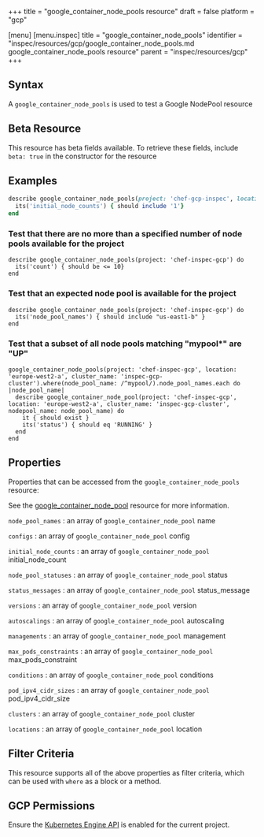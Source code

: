 +++
title = "google_container_node_pools resource"
draft = false
platform = "gcp"

[menu]
  [menu.inspec]
    title = "google_container_node_pools"
    identifier = "inspec/resources/gcp/google_container_node_pools.md google_container_node_pools resource"
    parent = "inspec/resources/gcp"
+++

## Syntax

A `google_container_node_pools` is used to test a Google NodePool resource

## Beta Resource

This resource has beta fields available. To retrieve these fields, include `beta: true` in the constructor for the resource

## Examples

```ruby
describe google_container_node_pools(project: 'chef-gcp-inspec', location: 'europe-west2-a', cluster_name: 'gcp-inspec-kube-cluster') do
  its('initial_node_counts') { should include '1'}
end
```

### Test that there are no more than a specified number of node pools available for the project

    describe google_container_node_pools(project: 'chef-inspec-gcp') do
      its('count') { should be <= 10}
    end

### Test that an expected node pool is available for the project

    describe google_container_node_pools(project: 'chef-inspec-gcp') do
      its('node_pool_names') { should include "us-east1-b" }
    end

### Test that a subset of all node pools matching "mypool\*" are "UP"

    google_container_node_pools(project: 'chef-inspec-gcp', location: 'europe-west2-a', cluster_name: 'inspec-gcp-cluster').where(node_pool_name: /^mypool/).node_pool_names.each do |node_pool_name|
      describe google_container_node_pool(project: 'chef-inspec-gcp', location: 'europe-west2-a', cluster_name: 'inspec-gcp-cluster', nodepool_name: node_pool_name) do
        it { should exist }
        its('status') { should eq 'RUNNING' }
      end
    end

## Properties

Properties that can be accessed from the `google_container_node_pools` resource:

See the [google_container_node_pool](/inspec/resources/google_container_node_pool/#properties) resource for more information.

`node_pool_names`
: an array of `google_container_node_pool` name

`configs`
: an array of `google_container_node_pool` config

`initial_node_counts`
: an array of `google_container_node_pool` initial_node_count

`node_pool_statuses`
: an array of `google_container_node_pool` status

`status_messages`
: an array of `google_container_node_pool` status_message

`versions`
: an array of `google_container_node_pool` version

`autoscalings`
: an array of `google_container_node_pool` autoscaling

`managements`
: an array of `google_container_node_pool` management

`max_pods_constraints`
: an array of `google_container_node_pool` max_pods_constraint

`conditions`
: an array of `google_container_node_pool` conditions

`pod_ipv4_cidr_sizes`
: an array of `google_container_node_pool` pod_ipv4_cidr_size

`clusters`
: an array of `google_container_node_pool` cluster

`locations`
: an array of `google_container_node_pool` location

## Filter Criteria

This resource supports all of the above properties as filter criteria, which can be used
with `where` as a block or a method.

## GCP Permissions

Ensure the [Kubernetes Engine API](https://console.cloud.google.com/apis/library/container.googleapis.com/) is enabled for the current project.

